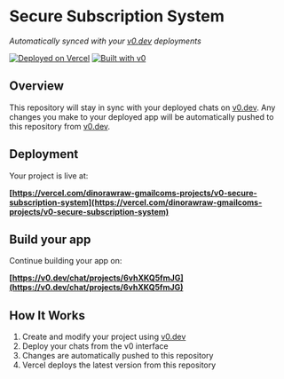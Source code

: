 # Secure Subscription System

*Automatically synced with your [v0.dev](https://v0.dev) deployments*

[![Deployed on Vercel](https://img.shields.io/badge/Deployed%20on-Vercel-black?style=for-the-badge&logo=vercel)](https://vercel.com/dinorawraw-gmailcoms-projects/v0-secure-subscription-system)
[![Built with v0](https://img.shields.io/badge/Built%20with-v0.dev-black?style=for-the-badge)](https://v0.dev/chat/projects/6vhXKQ5fmJG)

## Overview

This repository will stay in sync with your deployed chats on [v0.dev](https://v0.dev).
Any changes you make to your deployed app will be automatically pushed to this repository from [v0.dev](https://v0.dev).

## Deployment

Your project is live at:

**[https://vercel.com/dinorawraw-gmailcoms-projects/v0-secure-subscription-system](https://vercel.com/dinorawraw-gmailcoms-projects/v0-secure-subscription-system)**

## Build your app

Continue building your app on:

**[https://v0.dev/chat/projects/6vhXKQ5fmJG](https://v0.dev/chat/projects/6vhXKQ5fmJG)**

## How It Works

1. Create and modify your project using [v0.dev](https://v0.dev)
2. Deploy your chats from the v0 interface
3. Changes are automatically pushed to this repository
4. Vercel deploys the latest version from this repository